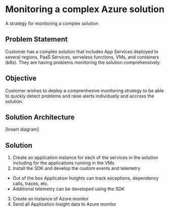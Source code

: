 # Monitoring a complex Azure solution

A strategy for monitoring a complex solution

## Problem Statement

Customer has a complex solution that includes App Services deployed to several regions, PaaS Services, serveless functions, VMs, and containers (k8s). They are having problems monitoring the solution comprehensively.

## Objective

Customer wishes to deploy a comprenhesive monitoring strategy to be able to quickly detect problems and raise alerts individually and accross the solution.

## Solution Architecture

[Insert diagram]

## Solution

1) Create an application instance for each of the services in the solution including for the applications running in the VMs
2) Install the SDK and develop the custom events and telemetry
 - Out of the box Application Insights can track exceptions, dependency calls, traces, etc.
 - Additional telemetry can be developed using the SDK
3) Create an instance of Azure monitor 
4) Send all Application Insight data to Azure monitor
